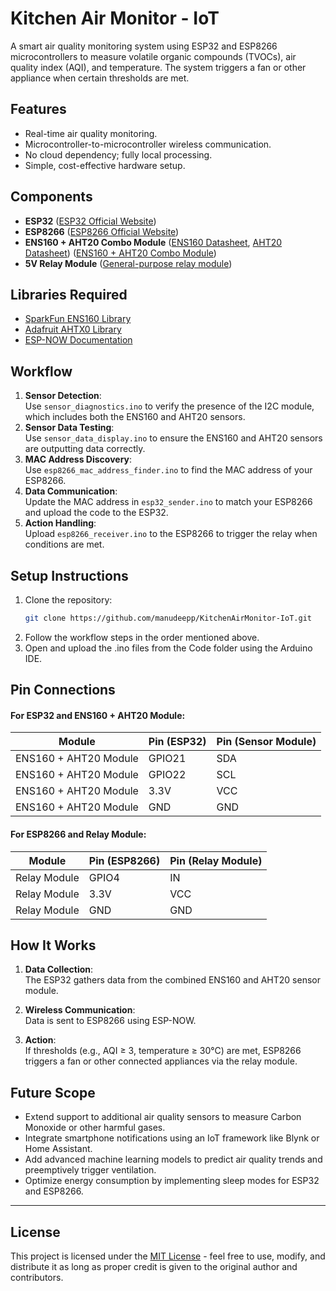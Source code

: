 # Kitchen Air Monitor - IoT

A smart air quality monitoring system using ESP32 and ESP8266 microcontrollers to measure volatile organic compounds (TVOCs), air quality index (AQI), and temperature. The system triggers a fan or other appliance when certain thresholds are met.

## Features
- Real-time air quality monitoring.
- Microcontroller-to-microcontroller wireless communication.
- No cloud dependency; fully local processing.
- Simple, cost-effective hardware setup.

## Components
- **ESP32** ([ESP32 Official Website](https://www.espressif.com/en/products/socs/esp32))
- **ESP8266** ([ESP8266 Official Website](https://www.espressif.com/en/products/socs/esp8266))
- **ENS160 + AHT20 Combo Module**
  ([ENS160 Datasheet](https://www.mouser.com/datasheet/2/1081/SC_001224_DS_1_ENS160_Datasheet_Rev_0_95-2258311.pdf?srsltid=AfmBOopJz7JQgQSGU6_fmkYoJMKtqg8rph8lY0g1R2S8r0DjvQqviONv), [AHT20 Datasheet](https://www.adafruit.com/product/4566))
([ENS160 + AHT20 Combo Module](https://www.amazon.ca/Dioxide-Temperature-Humidity-Replace-Arduino/dp/B0CSYHGMR8/ref=asc_df_B0CSYHGMR8/?tag=googleshopc0c-20&linkCode=df0&hvadid=716025042861&hvpos=&hvnetw=g&hvrand=12265749141506722913&hvpone=&hvptwo=&hvqmt=&hvdev=c&hvdvcmdl=&hvlocint=&hvlocphy=9001314&hvtargid=pla-2366664139089&psc=1&mcid=3914057e488b336fa4c6511c11c39695&gad_source=1))
- **5V Relay Module** ([General-purpose relay module](https://www.amazon.ca/Relay-Module-Optocoupler-Channel-Trigger/dp/B07WXJ9GTP/ref=sr_1_4?crid=2HCYQUWVBIL8F&dib=eyJ2IjoiMSJ9.YeOKE4dLWItnWDQxygPSgJhy5qXbxwri7QBLYuVaAd9lSI1ESHQ_T9Nyi5GMMSCZPYn_qNYBkceLH8JUF6THlWBE5x4CPBdjbyoOpySpV9Gd0y-reNCehA89VSNrWnNODpoQElr8awHPDfZzQJ1TdIdeRF2cVKtiZCFoaRZOXvvE3bQc6dkHaX62xbXzd23PV2i9D7gqGghBe5LIMK8FgnDJf4cx_wtwJ-U8utQyWLB4AFFMUZFCPUx7bYbk6_2ChQwhZvEP6-VrEdgGZ0uJ24ie1ThMsLXO9dGmgmqVZa4.QzVN9rOw5ft8x3J9Yi31cnoXZd7hQSVRt2YEiXJdmc0&dib_tag=se&keywords=5v%2Bsingle%2Bchannel%2Brelay&qid=1732131884&s=hi&sprefix=5v%2Bsingle%2Bchannel%2Brelay%2Ctools%2C104&sr=1-4&th=1))

## Libraries Required
- [SparkFun ENS160 Library](https://github.com/sparkfun/SparkFun_Indoor_Air_Quality_Sensor-ENS160_Arduino_Library)
- [Adafruit AHTX0 Library](https://github.com/adafruit/Adafruit_AHTX0)
- [ESP-NOW Documentation](https://docs.espressif.com/projects/esp-idf/en/stable/esp32/api-reference/network/esp_now.html)

## Workflow
1. **Sensor Detection**:  
   Use `sensor_diagnostics.ino` to verify the presence of the I2C module, which includes both the ENS160 and AHT20 sensors.
2. **Sensor Data Testing**:  
   Use `sensor_data_display.ino` to ensure the ENS160 and AHT20 sensors are outputting data correctly.
3. **MAC Address Discovery**:  
   Use `esp8266_mac_address_finder.ino` to find the MAC address of your ESP8266.
4. **Data Communication**:  
   Update the MAC address in `esp32_sender.ino` to match your ESP8266 and upload the code to the ESP32.
5. **Action Handling**:  
   Upload `esp8266_receiver.ino` to the ESP8266 to trigger the relay when conditions are met.

## Setup Instructions
1. Clone the repository:
   ```bash
   git clone https://github.com/manudeepp/KitchenAirMonitor-IoT.git
2. Follow the workflow steps in the order mentioned above.
3. Open and upload the .ino files from the Code folder using the Arduino IDE.

## Pin Connections

#### For ESP32 and ENS160 + AHT20 Module:

| Module                 | Pin (ESP32) | Pin (Sensor Module) |
|-------------------------|-------------|----------------------|
| ENS160 + AHT20 Module  | GPIO21      | SDA                  |
| ENS160 + AHT20 Module  | GPIO22      | SCL                  |
| ENS160 + AHT20 Module  | 3.3V        | VCC                  |
| ENS160 + AHT20 Module  | GND         | GND                  |

#### For ESP8266 and Relay Module:

| Module       | Pin (ESP8266) | Pin (Relay Module) |
|--------------|---------------|--------------------|
| Relay Module | GPIO4         | IN                 |
| Relay Module | 3.3V          | VCC                |
| Relay Module | GND           | GND                |

## How It Works

1. **Data Collection**:  
   The ESP32 gathers data from the combined ENS160 and AHT20 sensor module.

2. **Wireless Communication**:  
   Data is sent to ESP8266 using ESP-NOW.

3. **Action**:  
   If thresholds (e.g., AQI ≥ 3, temperature ≥ 30°C) are met, ESP8266 triggers a fan or other connected appliances via the relay module.

## Future Scope
- Extend support to additional air quality sensors to measure Carbon Monoxide or other harmful gases.
- Integrate smartphone notifications using an IoT framework like Blynk or Home Assistant.
- Add advanced machine learning models to predict air quality trends and preemptively trigger ventilation.
- Optimize energy consumption by implementing sleep modes for ESP32 and ESP8266.

---

## License
This project is licensed under the [MIT License](https://opensource.org/licenses/MIT) - feel free to use, modify, and distribute it as long as proper credit is given to the original author and contributors.

